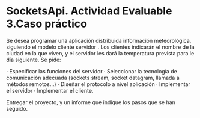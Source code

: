 # SocketsApi. Actividad Evaluable 3.Caso práctico

Se desea programar una aplicación distribuida información meteorológica, siguiendo el modelo cliente servidor . Los clientes indicarán el nombre de la ciudad en la que viven, y el servidor les dará la temperatura prevista para le día siguiente. Se pide:

  · Especificar las funciones del servidor
  · Seleccionar la tecnología de comunicación adecuada (sockets stream, socket datagram, llamada a métodos remotos...)
  · Diseñar el protocolo a nivel aplicación
  · Implementar el servidor
  · Implementar el cliente.
  
Entregar el proyecto, y un informe que indique los pasos que se han seguido.
